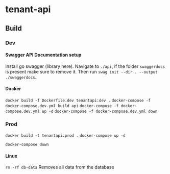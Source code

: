 # tenant-api


## Build

### Dev
#### Swagger API Documentation setup
Install go swagger (library here). 
Navigate to `./api`, if the folder `swaggerdocs` is present make sure to remove it. Then run `swag init --dir . --output ./swaggerdocs`.

#### Docker

`docker build -f Dockerfile.dev tenantapi:dev .`
`docker-compose -f docker-compose.dev.yml build api`
`docker-compose -f docker-compose.dev.yml up -d`
`docker-compose -f docker-compose.dev.yml down`

### Prod
`docker build -t tenantapi:prod .`
`docker-compose up -d`

`docker-compose down`
#### Linux
`rm -rf db-data` Removes all data from the database
